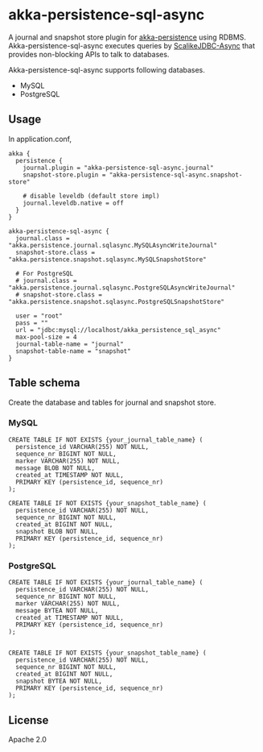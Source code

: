 # akka-persistence-sql-async

A journal and snapshot store plugin for [akka-persistence](http://doc.akka.io/docs/akka/2.3.6/scala/persistence.html) using RDBMS.
Akka-persistence-sql-async executes queries by [ScalikeJDBC-Async](https://github.com/scalikejdbc/scalikejdbc-async) that provides non-blocking APIs to talk to databases.


Akka-persistence-sql-async supports following databases.
- MySQL
- PostgreSQL

## Usage

In application.conf,

```
akka {
  persistence {
    journal.plugin = "akka-persistence-sql-async.journal"
    snapshot-store.plugin = "akka-persistence-sql-async.snapshot-store"

    # disable leveldb (default store impl)
    journal.leveldb.native = off
  }
}

akka-persistence-sql-async {
  journal.class = "akka.persistence.journal.sqlasync.MySQLAsyncWriteJournal"
  snapshot-store.class = "akka.persistence.snapshot.sqlasync.MySQLSnapshotStore"
  
  # For PostgreSQL
  # journal.class = "akka.persistence.journal.sqlasync.PostgreSQLAsyncWriteJournal"
  # snapshot-store.class = "akka.persistence.snapshot.sqlasync.PostgreSQLSnapshotStore"

  user = "root"
  pass = ""
  url = "jdbc:mysql://localhost/akka_persistence_sql_async"
  max-pool-size = 4
  journal-table-name = "journal"
  snapshot-table-name = "snapshot"
}
```

## Table schema

Create the database and tables for journal and snapshot store.

### MySQL

```
CREATE TABLE IF NOT EXISTS {your_journal_table_name} (
  persistence_id VARCHAR(255) NOT NULL,
  sequence_nr BIGINT NOT NULL,
  marker VARCHAR(255) NOT NULL,
  message BLOB NOT NULL,
  created_at TIMESTAMP NOT NULL,
  PRIMARY KEY (persistence_id, sequence_nr)
);

CREATE TABLE IF NOT EXISTS {your_snapshot_table_name} (
  persistence_id VARCHAR(255) NOT NULL,
  sequence_nr BIGINT NOT NULL,
  created_at BIGINT NOT NULL,
  snapshot BLOB NOT NULL,
  PRIMARY KEY (persistence_id, sequence_nr)
);
```

### PostgreSQL

```
CREATE TABLE IF NOT EXISTS {your_journal_table_name} (
  persistence_id VARCHAR(255) NOT NULL,
  sequence_nr BIGINT NOT NULL,
  marker VARCHAR(255) NOT NULL,
  message BYTEA NOT NULL,
  created_at TIMESTAMP NOT NULL,
  PRIMARY KEY (persistence_id, sequence_nr)
);


CREATE TABLE IF NOT EXISTS {your_snapshot_table_name} (
  persistence_id VARCHAR(255) NOT NULL,
  sequence_nr BIGINT NOT NULL,
  created_at BIGINT NOT NULL,
  snapshot BYTEA NOT NULL,
  PRIMARY KEY (persistence_id, sequence_nr)
);
```

## License

Apache 2.0
